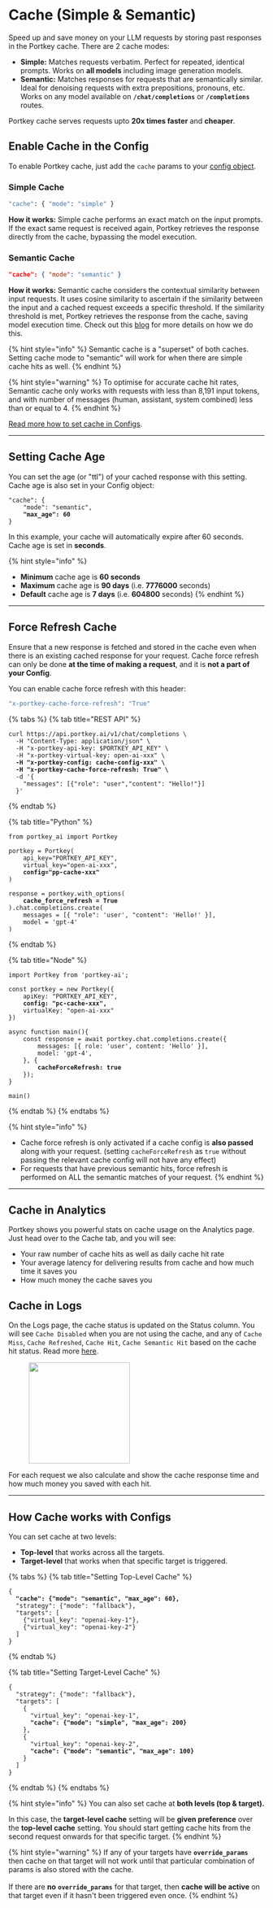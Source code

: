 # Cache (Simple & Semantic)

Speed up and save money on your LLM requests by storing past responses in the Portkey cache. There are 2 cache modes:

* **Simple:** Matches requests verbatim. Perfect for repeated, identical prompts. Works on **all models** including image generation models.
* **Semantic:** Matches responses for requests that are semantically similar. Ideal for denoising requests with extra prepositions, pronouns, etc. Works on any model available on **`/chat/completions`** or **`/completions`** routes.

Portkey cache serves requests upto **20x times faster** and **cheaper**.&#x20;

## **Enable Cache in the Config**

To enable Portkey cache, just add the `cache` params to your [config object](../../api-reference/config-object.md#cache-object-details).

### **Simple Cache**

```sh
"cache": { "mode": "simple" }
```

**How it works:** Simple cache performs an exact match on the input prompts. If the exact same request is received again, Portkey retrieves the response directly from the cache, bypassing the model execution.&#x20;

### **Semantic Cache**

```json
"cache": { "mode": "semantic" }
```

**How it works:** Semantic cache considers the contextual similarity between input requests. It uses cosine similarity to ascertain if the similarity between the input and a cached request exceeds a specific threshold. If the similarity threshold is met, Portkey retrieves the response from the cache, saving model execution time. Check out this [blog](https://portkey.ai/blog/reducing-llm-costs-and-latency-semantic-cache/) for more details on how we do this.

{% hint style="info" %}
Semantic cache is a "superset" of both caches. Setting cache mode to "semantic" will work for when there are simple cache hits as well.
{% endhint %}

{% hint style="warning" %}
To optimise for accurate cache hit rates, Semantic cache only works with requests with less than 8,191 input tokens, and with number of messages (human, assistant, system combined) less than or equal to 4.
{% endhint %}

[Read more how to set cache in Configs](cache-simple-and-semantic.md#how-cache-works-with-configs).

***

## Setting Cache Age

You can set the age (or "ttl") of your cached response with this setting. Cache age is also set in your Config object:

<pre><code>"cache": { 
    "mode": "semantic",
<strong>    "max_age": 60
</strong>}
</code></pre>

In this example, your cache will automatically expire after 60 seconds. Cache age is set in **seconds**.&#x20;

{% hint style="info" %}
* **Minimum** cache age is **60 seconds**
* **Maximum** cache age is **90 days** (i.e. **7776000** seconds)
* **Default** cache age is **7 days** (i.e. **604800** seconds)
{% endhint %}

***

## Force Refresh Cache

Ensure that a new response is fetched and stored in the cache even when there is an existing cached response for your request. Cache force refresh can only be done **at the time of making a request**, and it is **not a part of your Config**.

You can enable cache force refresh with this header:

```bash
"x-portkey-cache-force-refresh": "True"
```

{% tabs %}
{% tab title="REST API" %}
<pre class="language-bash"><code class="lang-bash">curl https://api.portkey.ai/v1/chat/completions \
  -H "Content-Type: application/json" \
  -H "x-portkey-api-key: $PORTKEY_API_KEY" \
  -H "x-portkey-virtual-key: open-ai-xxx" \
<strong>  -H "x-portkey-config: cache-config-xxx" \
</strong><strong>  -H "x-portkey-cache-force-refresh: True" \
</strong>  -d '{
    "messages": [{"role": "user","content": "Hello!"}]
  }'
</code></pre>
{% endtab %}

{% tab title="Python" %}
<pre class="language-python"><code class="lang-python">from portkey_ai import Portkey

portkey = Portkey(
    api_key="PORTKEY_API_KEY",
    virtual_key="open-ai-xxx",
<strong>    config="pp-cache-xxx" 
</strong>)

response = portkey.with_options(
<strong>    cache_force_refresh = True
</strong>).chat.completions.create(
    messages = [{ "role": 'user', "content": 'Hello!' }],
    model = 'gpt-4'
)
</code></pre>
{% endtab %}

{% tab title="Node" %}
<pre class="language-typescript"><code class="lang-typescript">import Portkey from 'portkey-ai';

const portkey = new Portkey({
    apiKey: "PORTKEY_API_KEY",
<strong>    config: "pc-cache-xxx",
</strong>    virtualKey: "open-ai-xxx"
})

async function main(){
    const response = await portkey.chat.completions.create({
        messages: [{ role: 'user', content: 'Hello' }],
        model: 'gpt-4',
    }, {
<strong>        cacheForceRefresh: true
</strong>    });
}

main()
</code></pre>
{% endtab %}
{% endtabs %}

{% hint style="info" %}
* Cache force refresh is only activated if a cache config is **also passed** along with your request. (setting `cacheForceRefresh` as `true` without passing the relevant cache config will not have any effect)
* For requests that have previous semantic hits, force refresh is performed on ALL the semantic matches of your request.
{% endhint %}

***

## **Cache in Analytics**

Portkey shows you powerful stats on cache usage on the Analytics page. Just head over to the Cache tab, and you will see:

* Your raw number of cache hits as well as daily cache hit rate&#x20;
* Your average latency for delivering results from cache and how much time it saves you
* How much money the cache saves you

## **Cache in Logs**

On the Logs page, the cache status  is updated on the Status column. You will see `Cache Disabled` when you are not using the cache, and any of `Cache Miss`, `Cache Refreshed`, `Cache Hit`, `Cache Semantic Hit` based on the cache hit status. Read more [here](../observability-modern-monitoring-for-llms/logs.md).

<div align="left">

<figure><img src="../../.gitbook/assets/image (22).png" alt="" width="199"><figcaption></figcaption></figure>

</div>

For each request we also calculate and show the cache response time and how much money you saved with each hit.

***

## How Cache works with Configs

You can set cache at two levels:

* **Top-level** that works across all the targets.
* **Target-level** that works when that specific target is triggered.

{% tabs %}
{% tab title="Setting Top-Level Cache" %}
<pre class="language-json"><code class="lang-json">{
<strong>  "cache": {"mode": "semantic", "max_age": 60},
</strong>  "strategy": {"mode": "fallback"},
  "targets": [
    {"virtual_key": "openai-key-1"},
    {"virtual_key": "openai-key-2"}
  ]
}
</code></pre>
{% endtab %}

{% tab title="Setting Target-Level Cache" %}
<pre class="language-json"><code class="lang-json">{
  "strategy": {"mode": "fallback"},
  "targets": [
    {
      "virtual_key": "openai-key-1",
<strong>      "cache": {"mode": "simple", "max_age": 200}
</strong>    },
    {
      "virtual_key": "openai-key-2",
<strong>      "cache": {"mode": "semantic", "max_age": 100}
</strong>    }
  ]
}
</code></pre>
{% endtab %}
{% endtabs %}

{% hint style="info" %}
You can also set cache at **both levels (top & target).**&#x20;

In this case, the **target-level cache** setting will be **given preference** over the **top-level cache** setting. You should start getting cache hits from the second request onwards for that specific target.
{% endhint %}

{% hint style="warning" %}
If any of your targets have **`override_params`** then cache on that target will not work until that particular combination of params is also stored with the cache. \
\
If there are **no** **`override_params`** for that target, then **cache will be active** on that target even if it hasn't been triggered even once.
{% endhint %}

